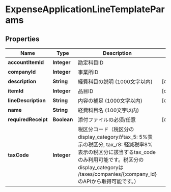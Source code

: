 

# ExpenseApplicationLineTemplateParams


## Properties

Name | Type | Description | Notes
------------ | ------------- | ------------- | -------------
**accountItemId** | **Integer** | 勘定科目ID | 
**companyId** | **Integer** | 事業所ID | 
**description** | **String** | 経費科目の説明 (1000文字以内) |  [optional]
**itemId** | **Integer** | 品目ID |  [optional]
**lineDescription** | **String** | 内容の補足 (1000文字以内) |  [optional]
**name** | **String** | 経費科目名 (100文字以内) | 
**requiredReceipt** | **Boolean** | 添付ファイルの必須/任意 |  [optional]
**taxCode** | **Integer** | 税区分コード（税区分のdisplay_categoryがtax_5: 5%表示の税区分, tax_r8: 軽減税率8%表示の税区分に該当するtax_codeのみ利用可能です。税区分のdisplay_categoryは /taxes/companies/{:company_id}のAPIから取得可能です。） | 



